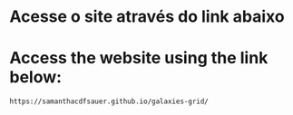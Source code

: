 # Acesse o site através do link abaixo
# Access the website using the link below:

```
https://samanthacdfsauer.github.io/galaxies-grid/
```
